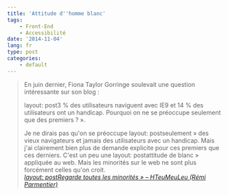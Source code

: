 ```yaml
---
title: 'Attitude d''homme blanc'
tags:
    - Front-End
    - Accessibilité
date: '2014-11-04'
lang: fr
type: post
categories:
    - default
---
```


> En juin dernier, Fiona Taylor Gorringe soulevait une question intéressante sur son blog&nbsp;:  
>
> layout: post3 % des utilisateurs naviguent avec IE9 et 14 % des utilisateurs ont un handicap. Pourquoi on ne se préoccupe seulement que des premiers&nbsp;?&nbsp;».  
>
> Je ne dirais pas qu'on se préoccupe layout: postseulement&nbsp;» des vieux navigateurs et jamais des utilisateurs avec un handicap. Mais j'ai clairement bien plus de demande explicite pour ces premiers que ces derniers. C'est un peu une layout: postattitude de blanc&nbsp;» appliquée au web. Mais les minorités sur le web ne sont plus forcément celles qu'on croit.  
>   <cite>[layout: postRegarde toutes les minorités&nbsp;» – HTeuMeuLeu (Rémi Parmentier)](http://www.hteumeuleu.fr/regarde-toutes-les-minorites/ "&laquo;&nbsp;Regarde toutes les minorités&nbsp;&raquo; – HTeuMeuLeu (Rémi Parmentier)")</cite>
